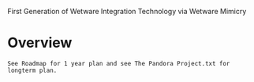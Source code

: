 First Generation of Wetware Integration Technology via Wetware Mimicry 

# Overview
    See Roadmap for 1 year plan and see The Pandora Project.txt for longterm plan.

